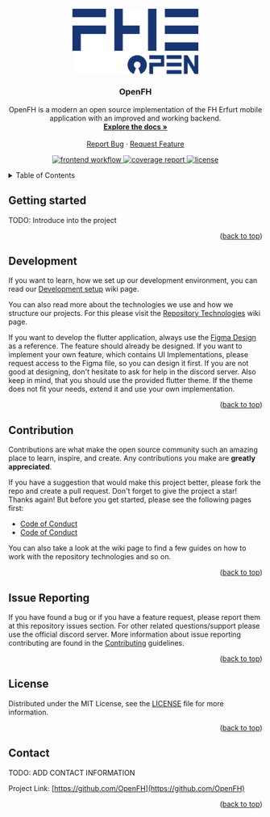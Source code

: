 <div id="top" />

<br />
<div align="center">
  <a href="http://infotition.de">
    <img src="./.github/assets/logo.png" width="250" alt="OpenFh logo" />
  </a>

  <br />

  <h3 align="center">OpenFH</h3>

  <p align="center">
    OpenFH is a modern an open source implementation of the FH Erfurt mobile application with an improved and working backend.
    <br />
    <a href="https://OpenFH.github.io/OpenFH/"><strong>Explore the docs »</strong></a>
    <br />
    <br />
    <a href="https://github.com/OpenFH/OpenFH/issues/newtemplate=bug_report.md">Report Bug</a>
    ·
    <a href="https://github.com/OpenFH/OpenFH/issues/newtemplate=feature_request.md">Request Feature</a>
  </p>

  <p align="center">
    <a href="https://github.com/OpenFH/OpenFH/actions/workflows/frontend_ci.yaml" title="workflow">
			<img src="https://img.shields.io/github/workflow/status/OpenFH/OpenFH/Frontend%20CI?label=APP&style=for-the-badge" alt="frontend workflow" />
		</a>
      <a href="https://codecov.io/gh/OpenFH/OpenFH" title="coverage report">
			<img src="https://img.shields.io/codecov/c/github/OpenFH/OpenFH?style=for-the-badge" alt="coverage report" />
		</a>
  	<a href="https://github.com/OpenFH/OpenFH/blob/main/LICENSE" title="license">
			<img src="https://img.shields.io/github/license/OpenFH/OpenFH?style=for-the-badge" alt="license" />
		</a>
  </p>
</div>

<details>
  <summary>Table of Contents</summary>
  <ol>
    <li><a href="#getting-started">Getting Started</a></li>
    <li><a href="#module-overview">Module Overview</a></li>
    <li><a href="#development">Development</a></li>
    <li><a href="#contributing">Contributing</a></li>
    <li><a href="#issue-reporting">Issue Reporting</a></li>
    <li><a href="#license">License</a></li>
    <li><a href="#contact">Contact</a></li>
  </ol>
</details>

## Getting started

TODO: Introduce into the project

<p align="right">(<a href="#top">back to top</a>)</p>

## Development

If you want to learn, how we set up our development environment, you can read our [Development setup](https://github.com/OpenFH/OpenFH/wiki/2-Development-setup) wiki page.

You can also read more about the technologies we use and how we structure our projects. For this please visit the [Repository Technologies](https://github.com/OpenFH/OpenFH/wiki/1-Repository-Technologies) wiki page.

If you want to develop the flutter application, always use the [Figma Design](https://www.figma.com/file/PZFwJkf3Dixewg2D3gOZ8I/OpenFH-Design-System?node-id=0%3A1) as a reference. The feature should already be designed. If you want to implement your own feature, which contains UI Implementations, please request access to the Figma file, so you can design it first. If you are not good at designing, don't hesitate to ask for help in the discord server. Also keep in mind, that you should use the provided flutter theme. If the theme does not fit your needs, extend it and use your own implementation.

<p align="right">(<a href="#top">back to top</a>)</p>

## Contribution

Contributions are what make the open source community such an amazing place to learn, inspire, and create. Any contributions you make are **greatly appreciated**.

If you have a suggestion that would make this project better, please fork the repo and create a pull request. Don't forget to give the project a star! Thanks again! But before you get started, please see the following pages first:

- [Code of Conduct](.github/CODE_OF_CONDUCT.md)
- [Code of Conduct](.github/CONTRIBUTING.md)

You can also take a look at the wiki page to find a few guides on how to work with the repository technologies and so on.

<p align="right">(<a href="#top">back to top</a>)</p>

## Issue Reporting

If you have found a bug or if you have a feature request, please report them at this repository issues section. For other related questions/support please use the official discord server. More information about issue reporting contributing are found in the [Contributing](./.github/CONTRIBUTING.md) guidelines.

<p align="right">(<a href="#top">back to top</a>)</p>

## License

Distributed under the MIT License, see the [LICENSE](./LICENSE) file for more information.

<p align="right">(<a href="#top">back to top</a>)</p>

## Contact

TODO: ADD CONTACT INFORMATION

Project Link: [https://github.com/OpenFH](https://github.com/OpenFH)

<p align="right">(<a href="#top">back to top</a>)</p>


